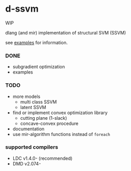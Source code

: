 # d-ssvm

WIP

dlang (and mir) implementation of structural SVM (SSVM)

see [examples](/examples) for information.

### DONE

+ subgradient optimization
+ examples

### TODO

+ more models
  + multi class SSVM
  + latent SSVM
+ find or implement convex optimization library
  + cutting plane (1-slack)
  + concave-convex procedure
+ documentation
+ use mir-algorithm functions instead of `foreach`


### supported compilers

+ LDC v1.4.0- (recommended)
+ DMD v2.074-
